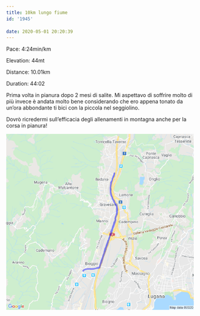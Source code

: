 ```yaml
---
title: 10km lungo fiume
id: '1945'

date: 2020-05-01 20:20:39
---
```


Pace: 4:24min/km

Elevation: 44mt

Distance: 10.01km

Duration: 44:02

Prima volta in pianura dopo 2 mesi di salite. Mi aspettavo di soffrire molto di più invece è andata molto bene considerando che ero appena tonato da un’ora abbondante ti bici con la piccola nel seggiolino.

Dovrò ricredermi sull’efficacia degli allenamenti in montagna anche per la corsa in pianura!

![image](/images/2021/08/20200501-activity-map.png)
